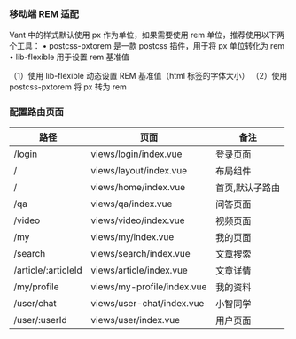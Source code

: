 ### 移动端 REM 适配
Vant 中的样式默认使用 px 作为单位，如果需要使用 rem 单位，推荐使用以下两个工具：
  • postcss-pxtorem 是一款 postcss 插件，用于将 px 单位转化为 rem
  • lib-flexible 用于设置 rem 基准值

（1）使用 lib-flexible 动态设置 REM 基准值（html 标签的字体大小）
（2）使用 postcss-pxtorem 将 px 转为 rem

### 配置路由页面

| 路径                | 页面                       | 备注            |
| ------------------- | -------------------------- | --------------- |
| /login              | views/login/index.vue      | 登录页面        |
| /                   | views/layout/index.vue     | 布局组件        |
| /                   | views/home/index.vue       | 首页,默认子路由 |
| /qa                 | views/qa/index.vue         | 问答页面        |
| /video              | views/video/index.vue      | 视频页面        |
| /my                 | views/my/index.vue         | 我的页面        |
| /search             | views/search/index.vue     | 文章搜索        |
| /article/:articleId | views/article/index.vue    | 文章详情        |
| /my/profile         | views/my-profile/index.vue | 我的资料        |
| /user/chat          | views/user-chat/index.vue  | 小智同学        |
| /user/:userId       | views/user/index.vue       | 用户页面        |
